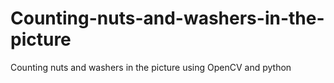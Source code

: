 # Counting-nuts-and-washers-in-the-picture
Сounting nuts and washers in the picture using OpenCV and python
